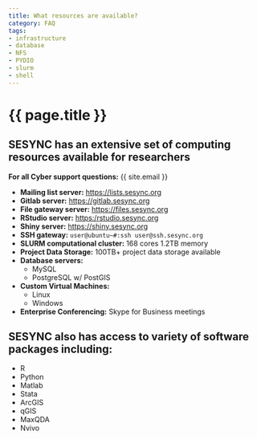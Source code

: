 ```yaml
---
title: What resources are available?
category: FAQ
tags: 
- infrastructure
- database
- NFS
- PYDIO
- slurm
- shell
---
```


# {{ page.title }}

## SESYNC has an extensive set of computing resources available for researchers

**For all Cyber support questions:** {{ site.email }}

* **Mailing list server:** <https://lists.sesync.org>
* **Gitlab server:** <https://gitlab.sesync.org>
* **File gateway server:** <https://files.sesync.org>
* **RStudio server:** <https:/rstudio.sesync.org>
* **Shiny server:** <https://shiny.sesync.org>
* **SSH gateway:** ```user@ubuntu~#:ssh user@ssh.sesync.org```
* **SLURM computational cluster:** 168 cores 1.2TB memory
* **Project Data Storage:** 100TB+ project data storage available
* **Database servers:**
  * MySQL 
  * PostgreSQL w/ PostGIS
* **Custom Virtual Machines:**
  * Linux
  * Windows
* **Enterprise Conferencing:** Skype for Business meetings

## SESYNC also has access to variety of software packages including:

* R
* Python
* Matlab
* Stata
* ArcGIS
* qGIS
* MaxQDA
* Nvivo
